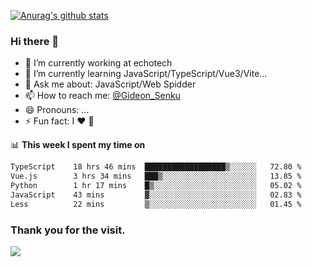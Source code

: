 [![Anurag's github stats](https://github-readme-stats.vercel.app/api?username=gideonsenku)](https://github.com/anuraghazra/github-readme-stats)
### Hi there 👋
- 🔭 I’m currently working at echotech
- 🌱 I’m currently learning JavaScript/TypeScript/Vue3/Vite...
- 💬 Ask me about: JavaScript/Web Spidder 
- 📫 How to reach me: [@Gideon_Senku](https://t.me/Gideon_Senku)
- 😄 Pronouns: ...
- ⚡ Fun fact: I ❤️ 🎵

📊 **This week I spent my time on**
<!--START_SECTION:waka-->

```txt
TypeScript    18 hrs 46 mins  ██████████████████▒░░░░░░   72.80 %
Vue.js        3 hrs 34 mins   ███▒░░░░░░░░░░░░░░░░░░░░░   13.85 %
Python        1 hr 17 mins    █▒░░░░░░░░░░░░░░░░░░░░░░░   05.02 %
JavaScript    43 mins         ▓░░░░░░░░░░░░░░░░░░░░░░░░   02.83 %
Less          22 mins         ▒░░░░░░░░░░░░░░░░░░░░░░░░   01.45 %
```

<!--END_SECTION:waka-->


### Thank you for the visit.
![](http://profile-counter.glitch.me/gideonsenku/count.svg)
<!--
**GideonSenku/GideonSenku** is a ✨ _special_ ✨ repository because its `README.md` (this file) appears on your GitHub profile.

Here are some ideas to get you started:

- 🔭 I’m currently working on ...
- 🌱 I’m currently learning ...
- 👯 I’m looking to collaborate on ...
- 🤔 I’m looking for help with ...
- 💬 Ask me about ...
- 📫 How to reach me: ...
- 😄 Pronouns: ...
- ⚡ Fun fact: ...
-->
